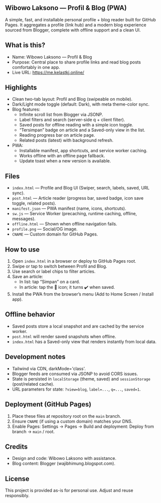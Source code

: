 ## Wibowo Laksono — Profil & Blog (PWA)

A simple, fast, and installable personal profile + blog reader built for GitHub Pages. It aggregates a profile (link hub) and a modern blog experience sourced from Blogger, complete with offline support and a clean UI.

## What is this?
- Name: Wibowo Laksono — Profil & Blog
- Purpose: Central place to share profile links and read blog posts comfortably in one app.
- Live URL: https://me.kelastkj.online/

## Highlights
- Clean two-tab layout: Profil and Blog (swipeable on mobile).
- Dark/Light mode toggle (default: Dark), with meta theme-color sync.
- Blog features:
	- Infinite scroll list from Blogger via JSONP.
	- Label filters and search (server-side q + client filter).
	- Saved posts for offline reading with a simple icon toggle.
	- “Tersimpan” badge on article and a Saved-only view in the list.
	- Reading progress bar on article page.
	- Related posts (latest) with background refresh.
- PWA:
	- Installable manifest, app shortcuts, and service worker caching.
	- Works offline with an offline page fallback.
	- Update toast when a new version is available.

## Files
- `index.html` — Profile and Blog UI (Swiper, search, labels, saved, URL sync).
- `post.html` — Article reader (progress bar, saved badge, icon save toggle, related posts).
- `manifest.json` — PWA manifest (name, icons, shortcuts).
- `sw.js` — Service Worker (precaching, runtime caching, offline, messages).
- `offline.html` — Shown when offline navigation fails.
- `profile.png` — Social/OG image.
- `CNAME` — Custom domain for GitHub Pages.

## How to use
1. Open `index.html` in a browser or deploy to GitHub Pages root.
2. Swipe or tap to switch between Profil and Blog.
3. Use search or label chips to filter articles.
4. Save an article:
	 - In list: tap “Simpan” on a card.
	 - In article: tap the 💾 icon; it turns ✔️ when saved.
5. Install the PWA from the browser’s menu (Add to Home Screen / Install app).

## Offline behavior
- Saved posts store a local snapshot and are cached by the service worker.
- `post.html` will render saved snapshots when offline.
- `index.html` has a Saved-only view that renders instantly from local data.

## Development notes
- Tailwind via CDN, darkMode='class'.
- Blogger feeds are consumed via JSONP to avoid CORS issues.
- State is persisted in `localStorage` (theme, saved) and `sessionStorage` (post/related cache).
- URL parameters for state: `?view=blog`, `label=...`, `q=...`, `saved=1`.

## Deployment (GitHub Pages)
1. Place these files at repository root on the `main` branch.
2. Ensure `CNAME` (if using a custom domain) matches your DNS.
3. Enable Pages: Settings → Pages → Build and deployment: Deploy from branch → `main` / root.

## Credits
- Design and code: Wibowo Laksono with assistance.
- Blog content: Blogger (wajibhimung.blogspot.com).

## License
This project is provided as-is for personal use. Adjust and reuse responsibly.
